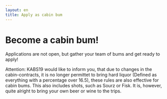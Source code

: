 ```yaml
---
layout: en
title: Apply as cabin bum
---
```

<h1>Become a cabin bum!</h1>

<p>Applications are not open, but gather your team of bums and get ready to apply! </p>

<p>Attention: KABS19 would like to inform you, that due to changes in the cabin-contracts, it is no longer permittet to bring hard liquor (Defined as everything with a percentage over 16.5), these rules are also effective for cabin bums. This also includes shots, such as Sourz or Fisk. It is, however, quite alright to bring your own beer or wine to the trips.</p>

